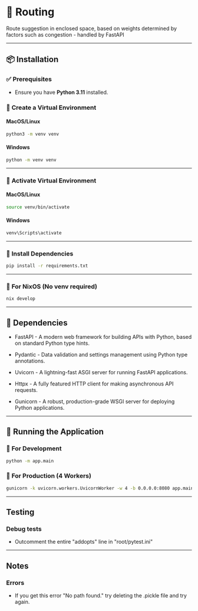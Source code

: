 # 🔀 Routing

Route suggestion in enclosed space, based on weights determined by factors such as congestion - handled by FastAPI

---

## 📦 Installation

### ✅ **Prerequisites**
- Ensure you have **Python 3.11** installed.

### 🔹 **Create a Virtual Environment**

#### **MacOS/Linux**
```bash
python3 -m venv venv
```

#### **Windows**
```bash
python -m venv venv
```

---

### 🔹 **Activate Virtual Environment**

#### **MacOS/Linux**
```bash
source venv/bin/activate
```

#### **Windows**
```bash
venv\Scripts\activate
```

---

### 🔹 **Install Dependencies**
```bash
pip install -r requirements.txt
```

---

### 🔹 **For NixOS (No venv required)**
```nix
nix develop
```

---

## 📜 Dependencies

- FastAPI - A modern web framework for building APIs with Python, based on standard Python type hints.

- Pydantic - Data validation and settings management using Python type annotations.

- Uvicorn - A lightning-fast ASGI server for running FastAPI applications.

- Httpx - A fully featured HTTP client for making asynchronous API requests.

- Gunicorn - A robust, production-grade WSGI server for deploying Python applications.

---

## 🚀 Running the Application

### 🔹 **For Development**
```bash
python -m app.main
```

### 🔹 **For Production (4 Workers)**
```bash
gunicorn -k uvicorn.workers.UvicornWorker -w 4 -b 0.0.0.0:8080 app.main:app
```

---

## Testing
### Debug tests
- Outcomment the entire "addopts" line in "root/pytest.ini"

---

## Notes
### Errors
- If you get this error "No path found." try deleting the .pickle file and try again.